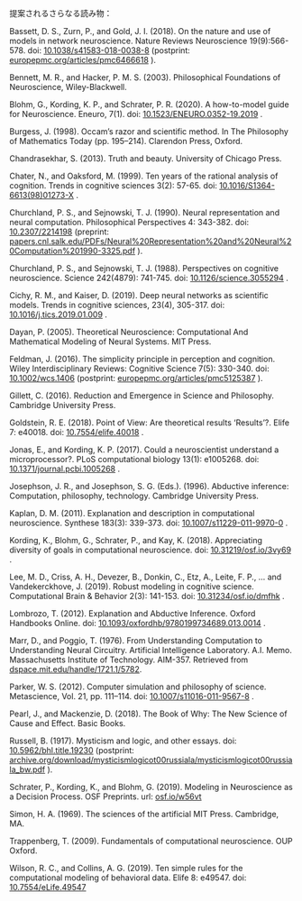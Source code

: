 

提案されるさらなる読み物：

Bassett, D. S., Zurn, P., and Gold, J. I. (2018). On the nature and use of models in network neuroscience. Nature Reviews Neuroscience 19(9):566-578. doi: [10.1038/s41583-018-0038-8](https://doi.org/10.1038/s41583-018-0038-8)  (postprint: [europepmc.org/articles/pmc6466618](https://europepmc.org/articles/pmc6466618) ).

Bennett, M. R., and Hacker, P. M. S. (2003). Philosophical Foundations of Neuroscience, Wiley-Blackwell.

Blohm, G., Kording, K. P., and Schrater, P. R. (2020). A how-to-model guide for Neuroscience. Eneuro, 7(1). doi: [10.1523/ENEURO.0352-19.2019](https://doi.org/10.1523/ENEURO.0352-19.2019) .

Burgess, J. (1998). Occam’s razor and scientific method. In The Philosophy of Mathematics Today (pp. 195–214). Clarendon Press, Oxford.

Chandrasekhar, S. (2013). Truth and beauty. University of Chicago Press.

Chater, N., and Oaksford, M. (1999). Ten years of the rational analysis of cognition. Trends in cognitive sciences 3(2): 57-65. doi: [10.1016/S1364-6613(98)01273-X](https://doi.org/10.1016/S1364-6613(98)01273-X) .

Churchland, P. S., and Sejnowski, T. J. (1990). Neural representation and neural computation. Philosophical Perspectives 4: 343-382. doi: [10.2307/2214198](https://doi.org/10.2307/2214198)  (preprint: [papers.cnl.salk.edu/PDFs/Neural%20Representation%20and%20Neural%20Computation%201990-3325.pdf](http://papers.cnl.salk.edu/PDFs/Neural%20Representation%20and%20Neural%20Computation%201990-3325.pdf) ).

Churchland, P. S., and Sejnowski, T. J. (1988). Perspectives on cognitive neuroscience. Science 242(4879): 741-745. doi: [10.1126/science.3055294](https://doi.org/10.1126/science.3055294) .

Cichy, R. M., and Kaiser, D. (2019). Deep neural networks as scientific models. Trends in cognitive sciences, 23(4), 305-317. doi: [10.1016/j.tics.2019.01.009](https://doi.org/10.1016/j.tics.2019.01.009) .

Dayan, P. (2005). Theoretical Neuroscience: Computational And Mathematical Modeling of Neural Systems. MIT Press.

Feldman, J. (2016). The simplicity principle in perception and cognition. Wiley Interdisciplinary Reviews: Cognitive Science 7(5): 330-340. doi: [10.1002/wcs.1406](https://doi.org/10.1002/wcs.1406)  (postprint: [europepmc.org/articles/pmc5125387](https://europepmc.org/articles/pmc5125387) ).

Gillett, C. (2016). Reduction and Emergence in Science and Philosophy. Cambridge University Press.

Goldstein, R. E. (2018). Point of View: Are theoretical results ‘Results’?. Elife 7: e40018. doi: [10.7554/elife.40018](https://doi.org/10.7554/elife.40018) .

Jonas, E., and Kording, K. P. (2017). Could a neuroscientist understand a microprocessor?. PLoS computational biology 13(1): e1005268. doi: [10.1371/journal.pcbi.1005268](https://doi.org/10.1371/journal.pcbi.1005268) .

Josephson, J. R., and Josephson, S. G. (Eds.). (1996). Abductive inference: Computation, philosophy, technology. Cambridge University Press.

Kaplan, D. M. (2011). Explanation and description in computational neuroscience. Synthese 183(3): 339-373. doi: [10.1007/s11229-011-9970-0](https://doi.org/10.1007/s11229-011-9970-0) .

Kording, K., Blohm, G., Schrater, P., and Kay, K. (2018). Appreciating diversity of goals in computational neuroscience. doi: [10.31219/osf.io/3vy69](https://doi.org/10.31219/osf.io/3vy69) .

Lee, M. D., Criss, A. H., Devezer, B., Donkin, C., Etz, A., Leite, F. P., … and Vandekerckhove, J. (2019). Robust modeling in cognitive science. Computational Brain & Behavior 2(3): 141-153. doi: [10.31234/osf.io/dmfhk](https://doi.org/10.31234/osf.io/dmfhk) .

Lombrozo, T. (2012). Explanation and Abductive Inference. Oxford Handbooks Online. doi: [10.1093/oxfordhb/9780199734689.013.0014](https://doi.org/10.1093/oxfordhb/9780199734689.013.0014) .

Marr, D., and Poggio, T. (1976). From Understanding Computation to Understanding Neural Circuitry. Artificial Intelligence Laboratory. A.I. Memo. Massachusetts Institute of Technology. AIM-357. Retrieved from [dspace.mit.edu/handle/1721.1/5782](https://dspace.mit.edu/handle/1721.1/5782).

Parker, W. S. (2012). Computer simulation and philosophy of science. Metascience, Vol. 21, pp. 111–114. doi: [10.1007/s11016-011-9567-8](https://doi.org/10.1007/s11016-011-9567-8) .

Pearl, J., and Mackenzie, D. (2018). The Book of Why: The New Science of Cause and Effect. Basic Books.

Russell, B. (1917). Mysticism and logic, and other essays. doi: [10.5962/bhl.title.19230](https://doi.org/10.5962/bhl.title.19230)  (postprint: [archive.org/download/mysticismlogicot00russiala/mysticismlogicot00russiala_bw.pdf](https://archive.org/download/mysticismlogicot00russiala/mysticismlogicot00russiala_bw.pdf) ).

Schrater, P., Kording, K., and Blohm, G. (2019). Modeling in Neuroscience as a Decision Process. OSF Preprints. url: [osf.io/w56vt](https://osf.io/w56vt)

Simon, H. A. (1969). The sciences of the artificial MIT Press. Cambridge, MA.

Trappenberg, T. (2009). Fundamentals of computational neuroscience. OUP Oxford.

Wilson, R. C., and Collins, A. G. (2019). Ten simple rules for the computational modeling of behavioral data. Elife 8: e49547. doi: [10.7554/eLife.49547](https://doi.org/10.7554/eLife.49547)